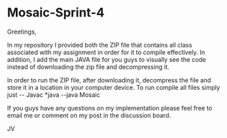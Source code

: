 # Mosaic-Sprint-4


Greetings, 

In my repository I provided both the ZIP file that contains all class associated with my assignment in order for it to compile effectively. In addition, I add the main JAVA file for you guys to visually see the code instead of downloading the zip file and decompressing it. 

In order to run the ZIP file, after downloading it, decompress the file and store it in a location in your computer device. To run compile all files simply just --
                    Javac *java
                    --java Mosaic

If you guys have any questions on my implementation please feel free to email me or comment on my post in the discussion board. 

JV
